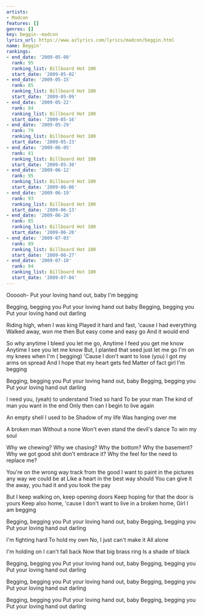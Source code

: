 ```yaml
---
artists:
- Madcon
features: []
genres: []
key: beggin--madcon
lyrics_url: https://www.azlyrics.com/lyrics/madcon/beggin.html
name: Beggin'
rankings:
- end_date: '2009-05-08'
  rank: 95
  ranking_list: Billboard Hot 100
  start_date: '2009-05-02'
- end_date: '2009-05-15'
  rank: 85
  ranking_list: Billboard Hot 100
  start_date: '2009-05-09'
- end_date: '2009-05-22'
  rank: 84
  ranking_list: Billboard Hot 100
  start_date: '2009-05-16'
- end_date: '2009-05-29'
  rank: 79
  ranking_list: Billboard Hot 100
  start_date: '2009-05-23'
- end_date: '2009-06-05'
  rank: 81
  ranking_list: Billboard Hot 100
  start_date: '2009-05-30'
- end_date: '2009-06-12'
  rank: 95
  ranking_list: Billboard Hot 100
  start_date: '2009-06-06'
- end_date: '2009-06-19'
  rank: 93
  ranking_list: Billboard Hot 100
  start_date: '2009-06-13'
- end_date: '2009-06-26'
  rank: 85
  ranking_list: Billboard Hot 100
  start_date: '2009-06-20'
- end_date: '2009-07-03'
  rank: 89
  ranking_list: Billboard Hot 100
  start_date: '2009-06-27'
- end_date: '2009-07-10'
  rank: 94
  ranking_list: Billboard Hot 100
  start_date: '2009-07-04'
---
```



Oooooh-
Put your loving hand out, baby
I'm begging

Begging, begging you
Put your loving hand out baby
Begging, begging you
Put your loving hand out darling

Riding high, when I was king
Played it hard and fast, 'cause I had everything
Walked away, won me then
But easy come and easy go
And it would end


So why anytime I bleed you let me go,
Anytime I feed you get me know
Anytime I see you let me know
But, I planted that seed just let me go
I'm on my knees when I'm ( begging)
'Cause I don't want to lose (you)
I got my arms on spread
And I hope that my heart gets fed
Matter of fact girl I'm begging


Begging, begging you
Put your loving hand out, baby
Begging, begging you
Put your loving hand out darling


I need you, (yeah) to understand
Tried so hard
To be your man
The kind of man you want in the end
Only then can I begin to live again


An empty shell
I used to be
Shadow of my life
Was hanging over me

A broken man
Without a none
Won't even stand the devil's dance
To win my soul

Why we chewing? Why we chasing?
Why the bottom? Why the basement?
Why we got good shit don't embrace it?
Why the feel for the need to replace me?

You're on the wrong way track from the good
I want to paint in the pictures any way we could be at
Like a heart in the best way should
You can give it the away, you had it and you took the pay

But I keep walking on, keep opening doors
Keep hoping for that the door is yours
Keep also home, 'cause I don't want to live in a broken home,
Girl I am begging


Begging, begging you
Put your loving hand out, baby
Begging, begging you
Put your loving hand out darling


I'm fighting hard
To hold my own
No, I just can't make it
All alone

I'm holding on
I can't fall back
Now that big brass ring
Is a shade of black


Begging, begging you
Put your loving hand out, baby
Begging, begging you
Put your loving hand out darling

Begging, begging you
Put your loving hand out, baby
Begging, begging you
Put your loving hand out darling

Begging, begging you
Put your loving hand out, baby
Begging, begging you
Put your loving hand out darling



